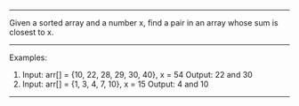 -----------------------------------------------------------------------------------

Given a sorted array and a number x, find a pair in an array whose sum is closest to x.

-----------------------------------------------------------------------------------

Examples:
1. Input: arr[] = {10, 22, 28, 29, 30, 40}, x = 54
Output: 22 and 30
2. Input: arr[] = {1, 3, 4, 7, 10}, x = 15
Output: 4 and 10

-----------------------------------------------------------------------------------